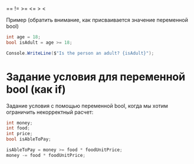 == != >= <= > <


Пример (обратить внимание, как присваивается значение переменной bool)
```csharp
int age = 18;
bool isAdult = age >= 18;

Console.WriteLine($"Is the person an adult? {isAdult}");
```

# Задание условия для переменной bool (как if)


Задание условия с помощью переменной bool, когда мы хотим ограничить некорректный расчет: 
```csharp
int money;
int food;
int price;
bool isAbleToPay;

isAbleToPay = money >= food * foodUnitPrice;
money -= food * foodUnitPrice; 
``` 
